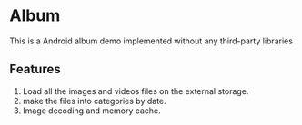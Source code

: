 # Album
This is a Android album demo implemented without any third-party libraries 

## Features
1. Load all the images and videos files on the external storage.
2. make the files into categories by date.
3. Image decoding and memory cache.
